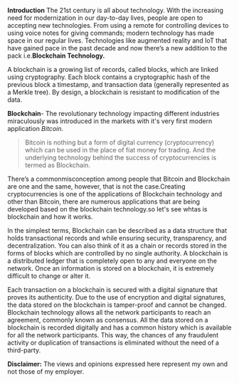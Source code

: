 __Introduction__
The 21st century is all about technology. With the increasing need for modernization in our day-to-day lives, people are open to accepting
new technologies. 
From using a remote for controlling devices to using voice notes for giving commands; modern technology has made space 
in our regular lives. Technologies like augmented reality and IoT that have gained pace in the past decade and now there’s a new addition
to the pack i.e.__Blockchain Technology.__

A blockchain is a growing list of records, called blocks, which are linked using cryptography. Each block contains a cryptographic hash of the previous block a timestamp, and transaction data (generally represented as a Merkle tree). By design, a blockchain is resistant to modification of the data.

__Blockchain__- The revolutionary technology impacting different industries miraculously was introduced in the markets with it's very first modern application _Bitcoin_. 
> Bitcoin is nothing but a form of digital currency (cryptocurrency) which can be used in the place of fiat money for trading. And the underlying technology behind the success of cryptocurrencies is termed as Blockchain.

There’s a commonmisconception among people that Bitcoin and Blockchain are one and the same, however, that is not the case.Creating cryptocurrencies is one of the applications of Blockchain technology and other than Bitcoin, there are numerous applications that are being developed based on the blockchain technology.so let's see whtas is blockchain and how it works.

In the simplest terms, Blockchain can be described as a data structure that holds transactional records and while ensuring security, transparency, and decentralization. You can also think of it as a chain or records stored in the forms of blocks which are controlled by no single authority. A blockchain is a distributed ledger that is completely open to any and everyone on the network. Once an information is stored on a blockchain, it is extremely difficult to change or alter it.

Each transaction on a blockchain is secured with a digital signature that proves its authenticity. Due to the use of encryption and digital signatures, the data stored on the blockchain is tamper-proof and cannot be changed.
Blockchain technology allows all the network participants to reach an agreement, commonly known as consensus. All the data stored on a blockchain is recorded digitally and has a common history which is available for all the network participants. This way, the chances of any fraudulent activity or duplication of transactions is eliminated without the need of a third-party.

__Disclaimer:__ The views and opinions expressed here represent my own and not those of my employer.

